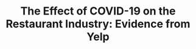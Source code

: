 ---
layout: research
title: "The Effect of COVID-19 on the Restaurant Industry: Evidence from Yelp"
category: [Work in Progress]
# pub_year: 2021
# journal: J. of Economic Geography (R & R)
# coauthors: Davide Proser 
---